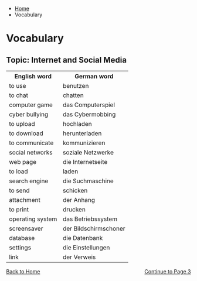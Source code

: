 <ul class="breadcrumb">
  <li><a href="index.html">Home</a></li>
  <li>Vocabulary</li>
</ul>
<h1>Vocabulary</h1>
<h2>Topic: Internet and Social Media</h2>


<table>
  <tr>
    <th>English word</th>
    <th>German word</th>
  </tr>
  <tr>
    <td>to use</td>
    <td>benutzen</td>
  </tr>
  <tr>
    <td>to chat</td>
    <td>chatten</td>
  </tr>
  <tr>
    <td>computer game</td>
    <td>das Computerspiel</td>
  </tr>
  <tr>
    <td>cyber bullying</td>
    <td>das Cybermobbing</td>
  </tr>
  <tr>
    <td>to upload</td>
    <td>hochladen</td>
  </tr>
  <tr>
    <td>to download</td>
    <td>herunterladen</td>
  </tr>
  <tr>
    <td>to communicate</td>
    <td>kommunizieren</td>
  </tr>
  <tr>
    <td>social networks</td>
    <td>soziale Netzwerke</td>
  </tr>
  <tr>
    <td>web page</td>
    <td>die Internetseite</td>
  </tr>
  <tr>
    <td>to load</td>
    <td>laden</td>
  </tr>
  <tr>
    <td>search engine</td>
    <td>die Suchmaschine</td>
  </tr>
  <tr>
    <td>to send</td>
    <td>schicken</td>
  </tr>
  <tr>
    <td>attachment</td>
    <td>der Anhang</td>
  </tr>
  <tr>
    <td>to print</td>
    <td>drucken</td>
  </tr>
  <tr>
    <td>operating system</td>
    <td>das Betriebssystem</td>
  </tr>
  <tr>
    <td>screensaver</td>
    <td>der Bildschirmschoner</td>
  </tr>
  <tr>
    <td>database</td>
    <td>die Datenbank</td>
  </tr>
  <tr>
    <td>settings</td>
    <td>die Einstellungen</td>
  </tr>
  <tr>
    <td>link</td>
    <td>der Verweis</td>
  </tr>
    
</table>













<p>
  <a style="float:left;" href="index.html">Back to Home</a>
  <a style="float:right;" href="page3.html">Continue to Page 3</a>
</p>
<div style="clear:both;"></div>
   
